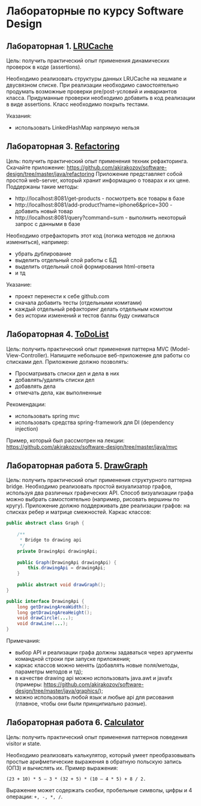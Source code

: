 # Лабораторные по курсу Software Design

## Лабораторная 1. [LRUCache](Lab1-LRUCache)

Цель: получить практический опыт применения динамических проверок в коде (assertions).

Необходимо реализовать структуры данных LRUCache на хешмапе и двусвязном списке. При реализации необходимо самостоятельно продумать возможные проверки pre/post-условий и инвариантов класса. Придуманные проверки необходимо добавить в код реализации в виде assertions. Класс необходимо покрыть тестами.

Указания:
+	использовать LinkedHashMap напрямую нельзя


## Лабораторная 3. [Refactoring](Lab3-Refactoring)

Цель: получить практический опыт применения техник рефакторинга.
Скачайте приложение: https://github.com/akirakozov/software-design/tree/master/java/refactoring
Приложение представляет собой простой web-server, который хранит информацию о товарах и их цене. Поддержаны такие методы:
+	http://localhost:8081/get-products - посмотреть все товары в базе
+	http://localhost:8081/add-product?name=iphone6&price=300 - добавить новый товар
+	http://localhost:8081/query?command=sum - выполнить некоторый запрос с данными в базе

Необходимо отрефакторить этот код (логика методов не должна измениться), например:
+	убрать дублирование
+	выделить отдельный слой работы с БД
+	выделить отдельный слой формирования html-ответа
+	и тд

Указание:
+	проект перенести к себе github.com
+	сначала добавить тесты (отдельными комитами)
+	каждый отдельный рефакторинг делать отдельным комитом
+	без истории изменений и тестов баллы буду сниматься


## Лабораторная 4. [ToDoList](Lab4-ToDoList)

Цель: получить практический опыт применения паттерна MVC (Model-View-Controller).
Напишите небольшое веб-приложение для работы со списками дел. Приложение должно позволять:
+ Просматривать списки дел и дела в них
+ добавлять/удалять списки дел
+ добавлять дела
+ отмечать дела, как выполненные

Рекомендации:
+ использовать spring mvc
+ использовать средства spring-framework для DI (dependency injection)

Пример, который был рассмотрен на лекции:
https://github.com/akirakozov/software-design/tree/master/java/mvc


## Лабораторная работа 5. [DrawGraph](Lab5-DrawGraph)

Цель: получить практический опыт применения структурного паттерна bridge.
Необходимо реализовать простой визуализатор графов, используя два различных графических API. Способ визуализации графа можно выбрать самостоятельно (например, рисовать вершины по кругу). Приложение должно поддерживать две реализации графов: на списках ребер и матрице смежностей. Каркас классов:

```java
public abstract class Graph {
    
    /**
     * Bridge to drawing api
     */
    private DrawingApi drawingApi;
    
    public Graph(DrawingApi drawingApi) { 
        this.drawingApi = drawingApi;   
    }    
    
    public abstract void drawGraph();
}

public interface DrawingApi { 
    long getDrawingAreaWidth(); 
    long getDrawingAreaHeight(); 
    void drawCircle(...); 
    void drawLine(...);
}
```

Примечания:
+	выбор API и реализации графа должны задаваться через аргументы командной строки при запуске приложения;
+	каркас классов можно менять (добавлять новые поля/методы, параметры методов и тд);
+	в качестве drawing api можно использовать java.awt и javafx (примеры: https://github.com/akirakozov/software-design/tree/master/java/graphics/);
+	можно использовать любой язык и любые api для рисования (главное, чтобы они были принципиально разные).


## Лабораторная работа 6. [Calculator](Lab6-Calculator)

Цель: получить практический опыт применения паттернов поведения visitor и state.

Необходимо реализовать калькулятор, который умеет преобразовывать простые арифметические выражения в обратную польскую
запись (ОПЗ) и вычислять их. Пример выражения:

```
(23 + 10) * 5 – 3 * (32 + 5) * (10 – 4 * 5) + 8 / 2.
```

Выражение может содержать скобки, пробельные символы, цифры и 4 операции: ``+, -, *, /``.